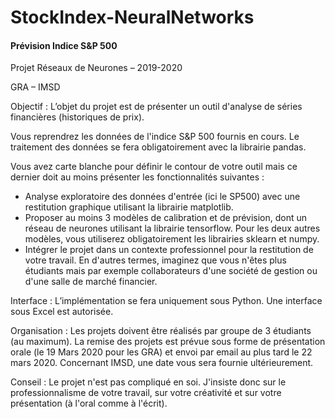 # StockIndex-NeuralNetworks

#### Prévision Indice S&P 500 

Projet Réseaux de Neurones – 2019-2020

GRA – IMSD

Objectif : L’objet du projet est de présenter un outil d'analyse de séries financières (historiques de prix).

Vous reprendrez les données de l'indice S&P 500 fournis en cours. Le traitement des données se fera obligatoirement avec la librairie pandas.

Vous avez carte blanche pour définir le contour de votre outil mais ce dernier doit au moins présenter les fonctionnalités suivantes :

- Analyse exploratoire des données d'entrée (ici le SP500) avec une restitution graphique utilisant la librairie matplotlib.
- Proposer au moins 3 modèles de calibration et de prévision, dont un réseau de neurones utilisant la librairie tensorflow. Pour les deux autres modèles, vous utiliserez obligatoirement les librairies sklearn et numpy.
- Intégrer le projet dans un contexte professionnel pour la restitution de votre travail. En d'autres termes, imaginez que vous n'êtes plus étudiants mais par exemple collaborateurs d'une société de gestion ou d'une salle de marché financier.

Interface : L’implémentation se fera uniquement sous Python. Une interface sous Excel est autorisée.

Organisation : Les projets doivent être réalisés par groupe de 3 étudiants (au maximum). La remise des projets est prévue sous forme de présentation orale (le 19 Mars 2020 pour les GRA) et envoi par email au plus tard le 22 mars 2020. Concernant IMSD, une date vous sera fournie ultérieurement.

Conseil : Le projet n'est pas compliqué en soi. J'insiste donc sur le professionnalisme de votre travail, sur votre créativité et sur votre présentation (à l'oral comme à l'écrit).
